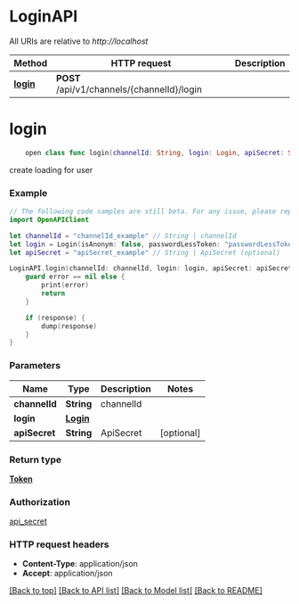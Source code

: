 # LoginAPI

All URIs are relative to *http://localhost*

Method | HTTP request | Description
------------- | ------------- | -------------
[**login**](LoginAPI.md#login) | **POST** /api/v1/channels/{channelId}/login | 


# **login**
```swift
    open class func login(channelId: String, login: Login, apiSecret: String? = nil, completion: @escaping (_ data: Token?, _ error: Error?) -> Void)
```



create loading for user

### Example
```swift
// The following code samples are still beta. For any issue, please report via http://github.com/OpenAPITools/openapi-generator/issues/new
import OpenAPIClient

let channelId = "channelId_example" // String | channelId
let login = Login(isAnonym: false, passwordLessToken: "passwordLessToken_example") // Login | 
let apiSecret = "apiSecret_example" // String | ApiSecret (optional)

LoginAPI.login(channelId: channelId, login: login, apiSecret: apiSecret) { (response, error) in
    guard error == nil else {
        print(error)
        return
    }

    if (response) {
        dump(response)
    }
}
```

### Parameters

Name | Type | Description  | Notes
------------- | ------------- | ------------- | -------------
 **channelId** | **String** | channelId | 
 **login** | [**Login**](Login.md) |  | 
 **apiSecret** | **String** | ApiSecret | [optional] 

### Return type

[**Token**](Token.md)

### Authorization

[api_secret](../README.md#api_secret)

### HTTP request headers

 - **Content-Type**: application/json
 - **Accept**: application/json

[[Back to top]](#) [[Back to API list]](../README.md#documentation-for-api-endpoints) [[Back to Model list]](../README.md#documentation-for-models) [[Back to README]](../README.md)

